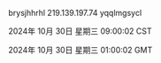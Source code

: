 brysjhhrhl 219.139.197.74 yqqlmgsycl

2024年 10月 30日 星期三 09:00:02 CST

2024年 10月 30日 星期三 01:00:02 GMT
